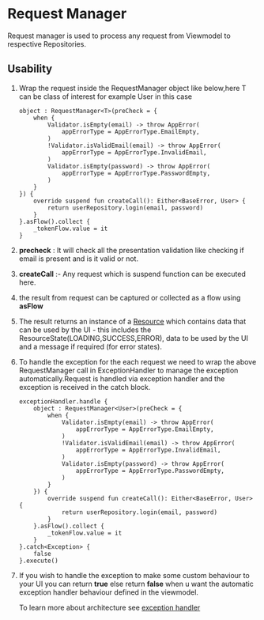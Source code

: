 # Request Manager

Request manager is used to process any request from Viewmodel to respective Repositories.



## Usability

1. Wrap the request inside the RequestManager object like below,here T can be class of interest for example User in this case

   ```
   object : RequestManager<T>(preCheck = {
       when {
           Validator.isEmpty(email) -> throw AppError(
               appErrorType = AppErrorType.EmailEmpty,
           )
           !Validator.isValidEmail(email) -> throw AppError(
               appErrorType = AppErrorType.InvalidEmail,
           )
           Validator.isEmpty(password) -> throw AppError(
               appErrorType = AppErrorType.PasswordEmpty,
           )
       }
   }) {
       override suspend fun createCall(): Either<BaseError, User> {
           return userRepository.login(email, password)
       }
   }.asFlow().collect {
       _tokenFlow.value = it
   }
   ```

2. **precheck** : It will check all the presentation validation like checking if email is present and is it valid or not.

3. **createCall** :- Any request which is suspend function can be executed here.

4. the result from request can be captured or collected as a flow using **asFlow**

5. The result returns an instance of a  [Resource](https://github.com/NeoSOFT-Technologies/mobile-android/blob/main/domain/src/main/java/com/core/utils/Resource.kt) which contains data that can be used by the UI - this includes the ResourceState(LOADING,SUCCESS,ERROR), data to be used by the UI and a message if required (for error states).

6. To handle the exception for the each request we need to wrap the above RequestManager call in ExceptionHandler to manage the exception automatically.Request is handled via exception handler and the exception is received in the catch block.		

   ```
   exceptionHandler.handle {
       object : RequestManager<User>(preCheck = {
           when {
               Validator.isEmpty(email) -> throw AppError(
                   appErrorType = AppErrorType.EmailEmpty,
               )
               !Validator.isValidEmail(email) -> throw AppError(
                   appErrorType = AppErrorType.InvalidEmail,
               )
               Validator.isEmpty(password) -> throw AppError(
                   appErrorType = AppErrorType.PasswordEmpty,
               )
           }
       }) {
           override suspend fun createCall(): Either<BaseError, User> {
               return userRepository.login(email, password)
           }
       }.asFlow().collect {
           _tokenFlow.value = it
       }
   }.catch<Exception> {
       false
   }.execute()
   ```

7. If you wish to handle the exception to make some custom behaviour to your UI you can return **true** else return **false** when u want the automatic exception handler behaviour defined in the viewmodel.

  	 To learn more about architecture see [exception handler](exception-handling.md)

